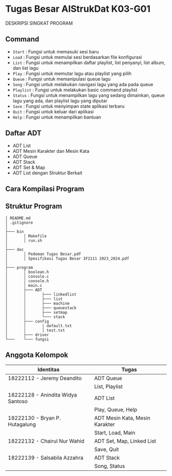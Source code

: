 # Tugas Besar AlStrukDat K03-G01

DESKRIPSI SINGKAT PROGRAM

## Command
* `Start` : Fungsi untuk memasuki sesi baru
* `Load` : Fungsi untuk memulai sesi berdasarkan file konfigurasi
* `List` : Fungsi untuk menampilkan daftar playlist, list penyanyi, list album, dan list lagu
* `Play` : Fungsi untuk memutar lagu atau playlist yang pilih 
* `Queue` : Fungsi untuk memanipulasi queue lagu
* `Song` : Fungsi untuk melakukan navigasi lagu yang ada pada queue
* `Playlist` : Fungsi untuk melakukan basic command playlist
* `Status` : Fungsi untuk menampilkan lagu yang sedang dimainkan, queue lagu yang ada, dan playlist lagu yang diputar
* `Save` : Fungsi untuk menyimpan state aplikasi terbaru
* `Quit` : Fungsi untuk keluar dari aplikasi
* `Help` : Fungsi untuk menampilkan bantuan

## Daftar ADT
* ADT List
* ADT Mesin Karakter dan Mesin Kata
* ADT Queue
* ADT Stack
* ADT Set & Map
* ADT List dengan Struktur Berkait

## Cara Kompilasi Program
## Struktur Program
```
│ README.md
│ .gitignore
│
├─── bin
│       │ Makefile
│       │ run.sh
│
├─── doc
│       │ Pedoman Tugas Besar.pdf
│       │ Spesifikasi Tugas Besar IF2111 2023_2024.pdf
│
├─── program
│       │ boolean.h
│       │ console.c
│       │ console.h
│       │ main.c
│       ├─── ADT
│       │       ├─── linkedlist
│       │       ├─── list
│       │       ├─── machine
│       │       ├─── queuestack
│       │       ├─── setmap
│       │       └─── stack
│       ├─── config
│       │       │ default.txt
│       │       │ test.txt
│       ├─── driver
└───    └─── fungsi
```

## Anggota Kelompok
| Identitas                          | Tugas |
| -----------------------------------|-----------------|
| 18222112 - Jeremy Deandito         | ADT Queue       |
|                                    | List, Playlist  |
| 18222128 - Anindita Widya Santoso  | ADT List        |
|                                    | Play, Queue, Help|
| 18222130 - Bryan P. Hutagalung     | ADT Mesin Kata, Mesin Karakter |
|                                    | Start, Load, Main |
| 18222132 - Chairul Nur Wahid       | ADT Set, Map, Linked List |
|                                    | Save, Quit  |
| 18222139 - Salsabila Azzahra       | ADT Stack |
|                                    | Song, Status |